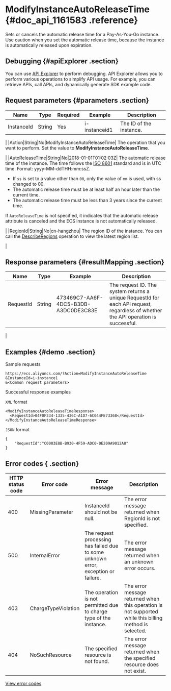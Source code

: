 # ModifyInstanceAutoReleaseTime {#doc_api_1161583 .reference}

Sets or cancels the automatic release time for a Pay-As-You-Go instance. Use caution when you set the automatic release time, because the instance is automatically released upon expiration.

## Debugging {#apiExplorer .section}

You can use [API Explorer](https://api.aliyun.com/#product=Ecs&api=ModifyInstanceAutoReleaseTime) to perform debugging. API Explorer allows you to perform various operations to simplify API usage. For example, you can retrieve APIs, call APIs, and dynamically generate SDK example code.

## Request parameters {#parameters .section}

|Name|Type|Required|Example|Description|
|----|----|--------|-------|-----------|
|InstanceId|String|Yes|i-instanceid1| The ID of the instance.

 |
|Action|String|No|ModifyInstanceAutoReleaseTime| The operation that you want to perform. Set the value to **ModifyInstanceAutoReleaseTime**.

 |
|AutoReleaseTime|String|No|2018-01-01T01:02:03Z| The automatic release time of the instance. The time follows the [ISO 8601](~~25696~~) standard and is in UTC time. Format: yyyy-MM-ddTHH:mm:ssZ.

 -   If `ss` is set to a value other than `00`, only the value of `mm` is used, with ss changed to 00.
-   The automatic release time must be at least half an hour later than the current time.
-   The automatic release time must be less than 3 years since the current time.

 If `AutoReleaseTime` is not specified, it indicates that the automatic release attribute is canceled and the ECS instance is not automatically released.

 |
|RegionId|String|No|cn-hangzhou| The region ID of the instance. You can call the [DescribeRegions](~~25609~~) operation to view the latest region list.

 |

## Response parameters {#resultMapping .section}

|Name|Type|Example|Description|
|----|----|-------|-----------|
|RequestId|String|473469C7-AA6F-4DC5-B3DB-A3DC0DE3C83E| The request ID. The system returns a unique RequestId for each API request, regardless of whether the API operation is successful.

 |

## Examples {#demo .section}

Sample requests

``` {#request_demo}
https://ecs.aliyuncs.com/?Action=ModifyInstanceAutoReleaseTime
&InstanceId=i-instance1 
&<Common request parameters>
```

Successful response examples

`XML` format

``` {#xml_return_success_demo}
<ModifyInstanceAutoReleaseTimeResponse>
  <RequestId>04F0F334-1335-436C-A1D7-6C044FE73368</RequestId> 
</ModifyInstanceAutoReleaseTimeResponse>
```

`JSON` format

``` {#json_return_success_demo}
{
	"RequestId":"C0003E8B-B930-4F59-ADC0-0E209A9012A8"
}
```

## Error codes { .section}

|HTTP status code|Error code|Error message|Description|
|----------------|----------|-------------|-----------|
|400|MissingParameter|InstanceId should not be null.|The error message returned when RegionId is not specified.|
|500|InternalError|The request processing has failed due to some unknown error, exception or failure.|The error message returned when an unknown error occurs.|
|403|ChargeTypeViolation|The operation is not permitted due to charge type of the instance.|The error message returned when this operation is not supported while this billing method is selected.|
|404|NoSuchResource|The specified resource is not found.|The error message returned when the specified resource does not exist.|

[View error codes](https://error-center.aliyun.com/status/product/Ecs)

